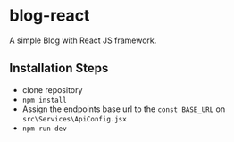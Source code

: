 # blog-react
A simple Blog with React JS framework.

## Installation Steps

* clone repository
* `npm install`
* Assign the endpoints base url to the `const BASE_URL` on `src\Services\ApiConfig.jsx`
* `npm run dev`